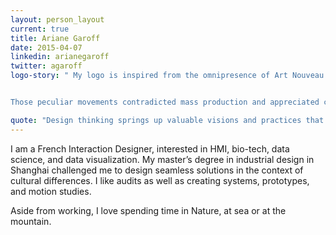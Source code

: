 ```yaml
---
layout: person_layout
current: true
title: Ariane Garoff
date: 2015-04-07
linkedin: arianegaroff
twitter: agaroff
logo-story: " My logo is inspired from the omnipresence of Art Nouveau and Art Deco in Amsterdam, especially typographies on bridges, and architectures near our office located in Herengracht, in which merchants and regents lived in the XIIe century.


Those peculiar movements contradicted mass production and appreciated craftsmanships. They were global, manifesting in different spheres of Art, such as architecture, graphic design, fashion, sculpture, painting, and crossing countries’s borders. I think that those movements participated to make Amsterdam multi-cultural, graceful, modern and unique. Just like Art Deco and Art Nouveau in Amsterdam, The Artificial values different cultures, craftsmanships, and beauty in various forms."

quote: "Design thinking springs up valuable visions and practices that shape our future."
---
```


I am a French Interaction Designer, interested in HMI, bio-tech, data science, and data visualization. My master’s degree in industrial design in Shanghai challenged me to design seamless solutions in the context of cultural differences. I like audits as well as creating systems, prototypes, and motion studies.

Aside from working, I love spending time in Nature, at sea or at the mountain.
